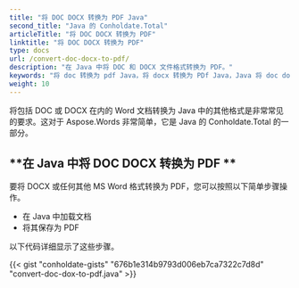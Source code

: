 ```yaml
---
title: "将 DOC DOCX 转换为 PDF Java"
second_title: "Java 的 Conholdate.Total"
articleTitle: "将 DOC DOCX 转换为 PDF"
linktitle: "将 DOC DOCX 转换为 PDF"
type: docs
url: /convert-doc-docx-to-pdf/
description: "在 Java 中将 DOC 和 DOCX 文件格式转换为 PDF。"
keywords: "将 doc 转换为 pdf Java，将 docx 转换为 PDf Java，Java 将 doc docx，doc 转换为 pdf Java，docx 到 pdf Java"
weight: 10
---
```


将包括 DOC 或 DOCX 在内的 Word 文档转换为 Java 中的其他格式是非常常见的要求。这对于 Aspose.Words 非常简单，它是 Java 的 Conholdate.Total 的一部分。

## **在 Java 中将 DOC DOCX 转换为 PDF **
要将 DOCX 或任何其他 MS Word 格式转换为 PDF，您可以按照以下简单步骤操作。

- 在 Java 中加载文档
- 将其保存为 PDF

以下代码详细显示了这些步骤。

{{< gist "conholdate-gists" "676b1e314b9793d006eb7ca7322c7d8d" "convert-doc-dox-to-pdf.java" >}}
